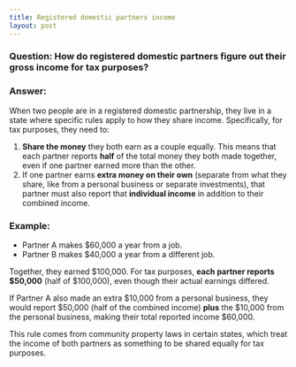 ```yaml
---
title: Registered domestic partners income
layout: post
---
```


### Question: How do registered domestic partners figure out their gross income for tax purposes?

### Answer:
When two people are in a registered domestic partnership, they live in a state where specific rules apply to how they share income. Specifically, for tax purposes, they need to:
1. **Share the money** they both earn as a couple equally. This means that each partner reports **half** of the total money they both made together, even if one partner earned more than the other.
2. If one partner earns **extra money on their own** (separate from what they share, like from a personal business or separate investments), that partner must also report that **individual income** in addition to their combined income.

### Example:
- Partner A makes $60,000 a year from a job.
- Partner B makes $40,000 a year from a different job.

Together, they earned $100,000. For tax purposes, **each partner reports $50,000** (half of $100,000), even though their actual earnings differed.

If Partner A also made an extra $10,000 from a personal business, they would report $50,000 (half of the combined income) **plus** the $10,000 from the personal business, making their total reported income $60,000.

This rule comes from community property laws in certain states, which treat the income of both partners as something to be shared equally for tax purposes.

